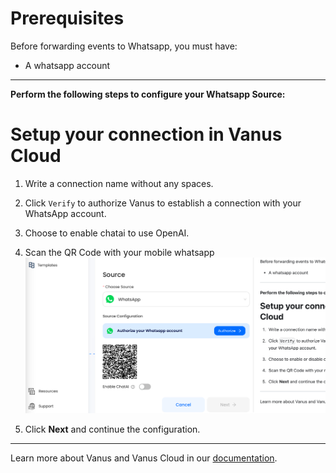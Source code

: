 #  

# Prerequisites

Before forwarding events to Whatsapp, you must have: 

- A whatsapp account 

---

**Perform the following steps to configure your Whatsapp Source:**

# Setup your connection in Vanus Cloud 

1. Write a connection name without any spaces.

2. Click `Verify` to authorize Vanus to establish a connection with your WhatsApp account. 

3. Choose to enable chatai to use OpenAI. 

4. Scan the QR Code with your mobile whatsapp 
![img.png](image/img.png)
5. Click **Next** and continue the configuration. 


---

Learn more about Vanus and Vanus Cloud in our [documentation](https://docs.vanus.ai).
